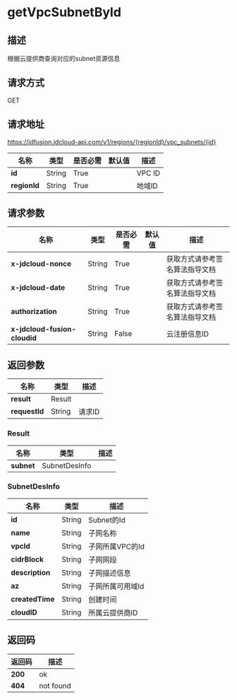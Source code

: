# getVpcSubnetById


## 描述
根据云提供商查询对应的subnet资源信息

## 请求方式
GET

## 请求地址
https://jdfusion.jdcloud-api.com/v1/regions/{regionId}/vpc_subnets/{id}

|名称|类型|是否必需|默认值|描述|
|---|---|---|---|---|
|**id**|String|True| |VPC ID|
|**regionId**|String|True| |地域ID|

## 请求参数
|名称|类型|是否必需|默认值|描述|
|---|---|---|---|---|
|**x-jdcloud-nonce**|String|True| |获取方式请参考签名算法指导文档|
|**x-jdcloud-date**|String|True| |获取方式请参考签名算法指导文档|
|**authorization**|String|True| |获取方式请参考签名算法指导文档|
|**x-jdcloud-fusion-cloudid**|String|False| |云注册信息ID|


## 返回参数
|名称|类型|描述|
|---|---|---|
|**result**|Result| |
|**requestId**|String|请求ID|

### Result
|名称|类型|描述|
|---|---|---|
|**subnet**|SubnetDesInfo| |
### SubnetDesInfo
|名称|类型|描述|
|---|---|---|
|**id**|String|Subnet的Id|
|**name**|String|子网名称|
|**vpcId**|String|子网所属VPC的Id|
|**cidrBlock**|String|子网网段|
|**description**|String|子网描述信息|
|**az**|String|子网所属可用域Id|
|**createdTime**|String|创建时间|
|**cloudID**|String|所属云提供商ID|

## 返回码
|返回码|描述|
|---|---|
|**200**|ok|
|**404**|not found|
